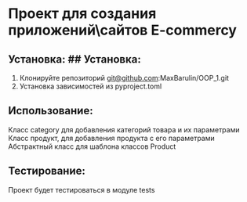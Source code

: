 # Проект для создания приложений\сайтов E-commercy


## Установка:	## Установка:
1. Клонируйте репозиторий git@github.com:MaxBarulin/OOP_1.git	
2. Установка зависимостей из pyproject.toml

## Использование: 
Класс category для добавления категорий товара и их параметрами
Класс продукт, для добавления продукта с его параметрами
Абстрактный класс для шаблона классов Product

## Тестирование: 
Проект будет тестироваться в модуле tests
